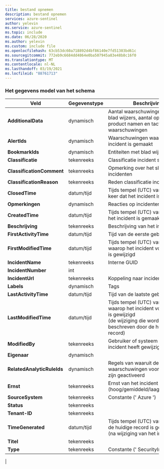 ```yaml
---
title: bestand opnemen
description: bestand opnemen
services: azure-sentinel
author: yelevin
ms.service: azure-sentinel
ms.topic: include
ms.date: 06/28/2020
ms.author: yelevin
ms.custom: include file
ms.openlocfilehash: 63cb53dc60a718892d4bf86140e7fd51303bd61c
ms.sourcegitcommit: 772eb9c6684dd4864e0ba507945a83e48b8c16f0
ms.translationtype: MT
ms.contentlocale: nl-NL
ms.lasthandoff: 03/19/2021
ms.locfileid: "88761713"
---
```

### <a name="the-data-model-of-the-schema"></a>Het gegevens model van het schema

| Veld | Gegevenstype | Beschrijving |
| ---- | ---- | ---- |
| **AdditionalData** | dynamisch | Aantal waarschuwingen, aantal blad wijzers, aantal opmerkingen, product namen en tactieken voor waarschuwingen |
| **AlertIds** | dynamisch | Waarschuwingen waaruit het incident is gemaakt |
| **BookmarkIds** | dynamisch | Entiteiten met blad wijzer |
| **Classificatie** | tekenreeks | Classificatie incident sluiten |
| **ClassificationComment** | tekenreeks | Opmerking over het sluiten van incidenten |
| **ClassificationReason** | tekenreeks | Reden classificatie incident sluiten |
| **ClosedTime** | datum/tijd | Tijds tempel (UTC) van de laatste keer dat het incident is gesloten |
| **Opmerkingen** | dynamisch | Reacties op incidenten |
| **CreatedTime** | datum/tijd | Tijds tempel (UTC) van wanneer het incident is gemaakt |
| **Beschrijving** | tekenreeks | Beschrijving van het incident |
| **FirstActivityTime** | datum/tijd | Tijd van de eerste gebeurtenis |
| **FirstModifiedTime** | datum/tijd | Tijds tempel (UTC) van het tijdstip waarop het incident voor het eerst is gewijzigd |
| **IncidentName** | tekenreeks | Interne GUID |
| **IncidentNumber** | int |  |
| **IncidentUrl** | tekenreeks | Koppeling naar incident |
| **Labels** | dynamisch | Tags |
| **LastActivityTime** | datum/tijd | Tijd van de laatste gebeurtenis |
| **LastModifiedTime** | datum/tijd | Tijds tempel (UTC) van het tijdstip waarop het incident voor het laatst is gewijzigd <br>(de wijziging die wordt beschreven door de huidige record) |
| **ModifiedBy** | tekenreeks | Gebruiker of systeem dat het incident heeft gewijzigd |
| **Eigenaar** | dynamisch |  |
| **RelatedAnalyticRuleIds** | dynamisch | Regels van waaruit de waarschuwingen voor incidenten zijn geactiveerd |
| **Ernst** | tekenreeks | Ernst van het incident (hoog/gemiddeld/laag/informatief) |
| **SourceSystem** | tekenreeks | Constante (' Azure ') |
| **Status** | tekenreeks |  |
| **Tenant-ID** | tekenreeks |  |
| **TimeGenerated** | datum/tijd | Tijds tempel (UTC) van wanneer de huidige record is gemaakt <br>(na wijziging van het incident) |
| **Titel** | tekenreeks | 
| **Type** | tekenreeks | Constante (' SecurityIncident ') |
|
